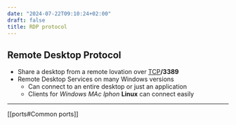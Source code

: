 ```yaml
---
date: "2024-07-22T09:10:24+02:00"
draft: false
title: RDP protocol
---
```


## Remote Desktop Protocol

-   Share a desktop from a remote lovation over
    [TCP](/Notes/posts/Network/Ref_OSI/TCP)**/3389**
-   Remote Desktop Services on many Windows versions
    -   Can connect to an entire desktop or just an application
    -   Clients for *Windows MAc Iphon* **Linux** can connect easily

------------------------------------------------------------------------

\[\[ports#Common ports\]\]

